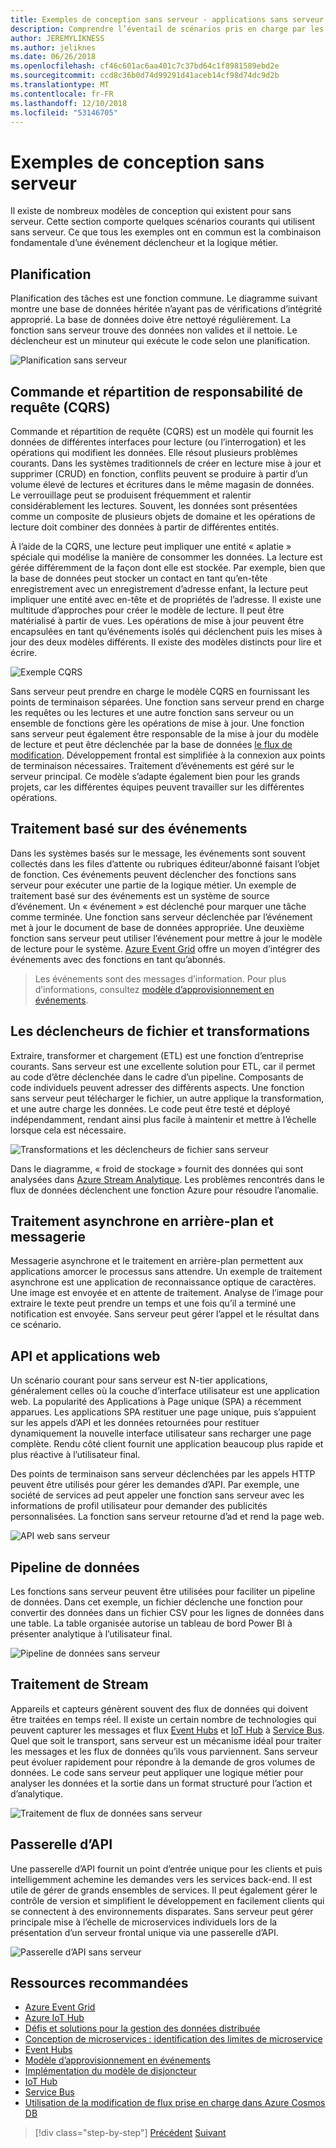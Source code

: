 ```yaml
---
title: Exemples de conception sans serveur - applications sans serveur
description: Comprendre l’éventail de scénarios pris en charge par les architectures sans serveur, à partir de la planification et le traitement basé sur les événements déclencheurs de fichier et du processus de flux de données.
author: JEREMYLIKNESS
ms.author: jeliknes
ms.date: 06/26/2018
ms.openlocfilehash: cf46c601ac6aa401c7c37bd64c1f8981589ebd2e
ms.sourcegitcommit: ccd8c36b0d74d99291d41aceb14cf98d74dc9d2b
ms.translationtype: MT
ms.contentlocale: fr-FR
ms.lasthandoff: 12/10/2018
ms.locfileid: "53146705"
---
```

# <a name="serverless-design-examples"></a>Exemples de conception sans serveur

Il existe de nombreux modèles de conception qui existent pour sans serveur. Cette section comporte quelques scénarios courants qui utilisent sans serveur. Ce que tous les exemples ont en commun est la combinaison fondamentale d’une événement déclencheur et la logique métier.

## <a name="scheduling"></a>Planification

Planification des tâches est une fonction commune. Le diagramme suivant montre une base de données héritée n’ayant pas de vérifications d’intégrité approprié. La base de données doive être nettoyé régulièrement. La fonction sans serveur trouve des données non valides et il nettoie. Le déclencheur est un minuteur qui exécute le code selon une planification.

![Planification sans serveur](./media/serverless-scheduling.png)

## <a name="command-and-query-responsibility-segregation-cqrs"></a>Commande et répartition de responsabilité de requête (CQRS)

Commande et répartition de requête (CQRS) est un modèle qui fournit les données de différentes interfaces pour lecture (ou l’interrogation) et les opérations qui modifient les données. Elle résout plusieurs problèmes courants. Dans les systèmes traditionnels de créer en lecture mise à jour et supprimer (CRUD) en fonction, conflits peuvent se produire à partir d’un volume élevé de lectures et écritures dans le même magasin de données. Le verrouillage peut se produisent fréquemment et ralentir considérablement les lectures. Souvent, les données sont présentées comme un composite de plusieurs objets de domaine et les opérations de lecture doit combiner des données à partir de différentes entités.

À l’aide de la CQRS, une lecture peut impliquer une entité « aplatie » spéciale qui modélise la manière de consommer les données. La lecture est gérée différemment de la façon dont elle est stockée. Par exemple, bien que la base de données peut stocker un contact en tant qu’en-tête enregistrement avec un enregistrement d’adresse enfant, la lecture peut impliquer une entité avec en-tête et de propriétés de l’adresse. Il existe une multitude d’approches pour créer le modèle de lecture. Il peut être matérialisé à partir de vues. Les opérations de mise à jour peuvent être encapsulées en tant qu’événements isolés qui déclenchent puis les mises à jour des deux modèles différents. Il existe des modèles distincts pour lire et écrire.

![Exemple CQRS](./media/cqrs-example.png)

Sans serveur peut prendre en charge le modèle CQRS en fournissant les points de terminaison séparées. Une fonction sans serveur prend en charge les requêtes ou les lectures et une autre fonction sans serveur ou un ensemble de fonctions gère les opérations de mise à jour. Une fonction sans serveur peut également être responsable de la mise à jour du modèle de lecture et peut être déclenchée par la base de données [le flux de modification](https://docs.microsoft.com/azure/cosmos-db/change-feed). Développement frontal est simplifiée à la connexion aux points de terminaison nécessaires. Traitement d’événements est géré sur le serveur principal. Ce modèle s’adapte également bien pour les grands projets, car les différentes équipes peuvent travailler sur les différentes opérations.

## <a name="event-based-processing"></a>Traitement basé sur des événements

Dans les systèmes basés sur le message, les événements sont souvent collectés dans les files d’attente ou rubriques éditeur/abonné faisant l’objet de fonction. Ces événements peuvent déclencher des fonctions sans serveur pour exécuter une partie de la logique métier. Un exemple de traitement basé sur des événements est un système de source d’événement. Un « événement » est déclenché pour marquer une tâche comme terminée. Une fonction sans serveur déclenchée par l’événement met à jour le document de base de données appropriée. Une deuxième fonction sans serveur peut utiliser l’événement pour mettre à jour le modèle de lecture pour le système. [Azure Event Grid](https://docs.microsoft.com/azure/event-grid/overview) offre un moyen d’intégrer des événements avec des fonctions en tant qu’abonnés.

> Les événements sont des messages d’information. Pour plus d’informations, consultez [modèle d’approvisionnement en événements](https://docs.microsoft.com/azure/architecture/patterns/event-sourcing).

## <a name="file-triggers-and-transformations"></a>Les déclencheurs de fichier et transformations

Extraire, transformer et chargement (ETL) est une fonction d’entreprise courants. Sans serveur est une excellente solution pour ETL, car il permet au code d’être déclenchée dans le cadre d’un pipeline. Composants de code individuels peuvent adresser des différents aspects. Une fonction sans serveur peut télécharger le fichier, un autre applique la transformation, et une autre charge les données. Le code peut être testé et déployé indépendamment, rendant ainsi plus facile à maintenir et mettre à l’échelle lorsque cela est nécessaire.

![Transformations et les déclencheurs de fichier sans serveur](./media/serverless-file-triggers.png)

Dans le diagramme, « froid de stockage » fournit des données qui sont analysées dans [Azure Stream Analytique](https://docs.microsoft.com/azure/stream-analytics). Les problèmes rencontrés dans le flux de données déclenchent une fonction Azure pour résoudre l’anomalie.

## <a name="asynchronous-background-processing-and-messaging"></a>Traitement asynchrone en arrière-plan et messagerie

Messagerie asynchrone et le traitement en arrière-plan permettent aux applications amorcer le processus sans attendre. Un exemple de traitement asynchrone est une application de reconnaissance optique de caractères. Une image est envoyée et en attente de traitement. Analyse de l’image pour extraire le texte peut prendre un temps et une fois qu’il a terminé une notification est envoyée. Sans serveur peut gérer l’appel et le résultat dans ce scénario.

## <a name="web-apps-and-apis"></a>API et applications web

Un scénario courant pour sans serveur est N-tier applications, généralement celles où la couche d’interface utilisateur est une application web. La popularité des Applications à Page unique (SPA) a récemment apparues. Les applications SPA restituer une page unique, puis s’appuient sur les appels d’API et les données retournées pour restituer dynamiquement la nouvelle interface utilisateur sans recharger une page complète. Rendu côté client fournit une application beaucoup plus rapide et plus réactive à l’utilisateur final.

Des points de terminaison sans serveur déclenchées par les appels HTTP peuvent être utilisés pour gérer les demandes d’API. Par exemple, une société de services ad peut appeler une fonction sans serveur avec les informations de profil utilisateur pour demander des publicités personnalisées. La fonction sans serveur retourne d’ad et rend la page web.

![API web sans serveur](./media/serverless-web-api.png)

## <a name="data-pipeline"></a>Pipeline de données

Les fonctions sans serveur peuvent être utilisées pour faciliter un pipeline de données. Dans cet exemple, un fichier déclenche une fonction pour convertir des données dans un fichier CSV pour les lignes de données dans une table. La table organisée autorise un tableau de bord Power BI à présenter analytique à l’utilisateur final.

![Pipeline de données sans serveur](./media/serverless-data-pipeline.png)

## <a name="stream-processing"></a>Traitement de Stream

Appareils et capteurs génèrent souvent des flux de données qui doivent être traitées en temps réel. Il existe un certain nombre de technologies qui peuvent capturer les messages et flux [Event Hubs](https://docs.microsoft.com/azure/event-hubs/event-hubs-what-is-event-hubs) et [IoT Hub](https://docs.microsoft.com/azure/iot-hub) à [Service Bus](/service-bus). Quel que soit le transport, sans serveur est un mécanisme idéal pour traiter les messages et les flux de données qu’ils vous parviennent. Sans serveur peut évoluer rapidement pour répondre à la demande de gros volumes de données. Le code sans serveur peut appliquer une logique métier pour analyser les données et la sortie dans un format structuré pour l’action et d’analytique.

![Traitement de flux de données sans serveur](./media/serverless-stream-processing.png)

## <a name="api-gateway"></a>Passerelle d’API

Une passerelle d’API fournit un point d’entrée unique pour les clients et puis intelligemment achemine les demandes vers les services back-end. Il est utile de gérer de grands ensembles de services. Il peut également gérer le contrôle de version et simplifient le développement en facilement clients qui se connectent à des environnements disparates. Sans serveur peut gérer principale mise à l’échelle de microservices individuels lors de la présentation d’un serveur frontal unique via une passerelle d’API.

![Passerelle d’API sans serveur](./media/serverless-api-gateway.png)

## <a name="recommended-resources"></a>Ressources recommandées

* [Azure Event Grid](https://docs.microsoft.com/azure/event-grid/overview)
* [Azure IoT Hub](https://docs.microsoft.com/azure/iot-hub)
* [Défis et solutions pour la gestion des données distribuée](../microservices-architecture/architect-microservice-container-applications/distributed-data-management.md)
* [Conception de microservices : identification des limites de microservice](https://docs.microsoft.com/azure/architecture/microservices/microservice-boundaries)
* [Event Hubs](https://docs.microsoft.com/azure/event-hubs/event-hubs-what-is-event-hubs)
* [Modèle d’approvisionnement en événements](https://docs.microsoft.com/azure/architecture/patterns/event-sourcing)
* [Implémentation du modèle de disjoncteur](../microservices-architecture/implement-resilient-applications/implement-circuit-breaker-pattern.md)
* [IoT Hub](https://docs.microsoft.com/azure/iot-hub)
* [Service Bus](https://docs.microsoft.com/azure/service-bus)
* [Utilisation de la modification de flux prise en charge dans Azure Cosmos DB](https://docs.microsoft.com/azure/cosmos-db/change-feed)

>[!div class="step-by-step"]
>[Précédent](serverless-architecture-considerations.md)
>[Suivant](azure-serverless-platform.md)